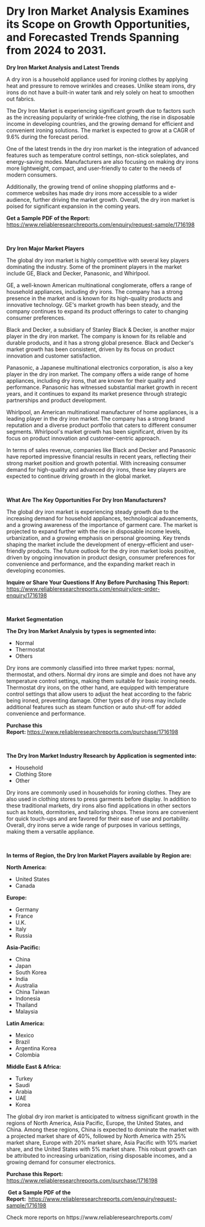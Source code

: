 <p><h1>Dry Iron Market Analysis Examines its Scope on Growth Opportunities, and Forecasted Trends Spanning from 2024 to 2031.</h1></p><p><strong>Dry Iron Market Analysis and Latest Trends</strong></p>
<p><p>A dry iron is a household appliance used for ironing clothes by applying heat and pressure to remove wrinkles and creases. Unlike steam irons, dry irons do not have a built-in water tank and rely solely on heat to smoothen out fabrics.</p><p>The Dry Iron Market is experiencing significant growth due to factors such as the increasing popularity of wrinkle-free clothing, the rise in disposable income in developing countries, and the growing demand for efficient and convenient ironing solutions. The market is expected to grow at a CAGR of 9.6% during the forecast period.</p><p>One of the latest trends in the dry iron market is the integration of advanced features such as temperature control settings, non-stick soleplates, and energy-saving modes. Manufacturers are also focusing on making dry irons more lightweight, compact, and user-friendly to cater to the needs of modern consumers.</p><p>Additionally, the growing trend of online shopping platforms and e-commerce websites has made dry irons more accessible to a wider audience, further driving the market growth. Overall, the dry iron market is poised for significant expansion in the coming years.</p></p>
<p><strong>Get a Sample PDF of the Report:&nbsp;</strong> <a href="https://www.reliableresearchreports.com/enquiry/request-sample/1716198">https://www.reliableresearchreports.com/enquiry/request-sample/1716198</a></p>
<p>&nbsp;</p>
<p><strong>Dry Iron Major Market Players</strong></p>
<p><p>The global dry iron market is highly competitive with several key players dominating the industry. Some of the prominent players in the market include GE, Black and Decker, Panasonic, and Whirlpool.</p><p>GE, a well-known American multinational conglomerate, offers a range of household appliances, including dry irons. The company has a strong presence in the market and is known for its high-quality products and innovative technology. GE's market growth has been steady, and the company continues to expand its product offerings to cater to changing consumer preferences.</p><p>Black and Decker, a subsidiary of Stanley Black & Decker, is another major player in the dry iron market. The company is known for its reliable and durable products, and it has a strong global presence. Black and Decker's market growth has been consistent, driven by its focus on product innovation and customer satisfaction.</p><p>Panasonic, a Japanese multinational electronics corporation, is also a key player in the dry iron market. The company offers a wide range of home appliances, including dry irons, that are known for their quality and performance. Panasonic has witnessed substantial market growth in recent years, and it continues to expand its market presence through strategic partnerships and product development.</p><p>Whirlpool, an American multinational manufacturer of home appliances, is a leading player in the dry iron market. The company has a strong brand reputation and a diverse product portfolio that caters to different consumer segments. Whirlpool's market growth has been significant, driven by its focus on product innovation and customer-centric approach.</p><p>In terms of sales revenue, companies like Black and Decker and Panasonic have reported impressive financial results in recent years, reflecting their strong market position and growth potential. With increasing consumer demand for high-quality and advanced dry irons, these key players are expected to continue driving growth in the global market.</p></p>
<p>&nbsp;</p>
<p><strong>What Are The Key Opportunities For Dry Iron Manufacturers?</strong></p>
<p><p>The global dry iron market is experiencing steady growth due to the increasing demand for household appliances, technological advancements, and a growing awareness of the importance of garment care. The market is projected to expand further with the rise in disposable income levels, urbanization, and a growing emphasis on personal grooming. Key trends shaping the market include the development of energy-efficient and user-friendly products. The future outlook for the dry iron market looks positive, driven by ongoing innovation in product design, consumer preferences for convenience and performance, and the expanding market reach in developing economies.</p></p>
<p><strong>Inquire or Share Your Questions If Any Before Purchasing This Report:</strong> <a href="https://www.reliableresearchreports.com/enquiry/pre-order-enquiry/1716198">https://www.reliableresearchreports.com/enquiry/pre-order-enquiry/1716198</a></p>
<p>&nbsp;</p>
<p><strong>Market Segmentation</strong></p>
<p><strong>The Dry Iron Market Analysis by types is segmented into:</strong></p>
<p><ul><li>Normal</li><li>Thermostat</li><li>Others</li></ul></p>
<p><p>Dry irons are commonly classified into three market types: normal, thermostat, and others. Normal dry irons are simple and does not have any temperature control settings, making them suitable for basic ironing needs. Thermostat dry irons, on the other hand, are equipped with temperature control settings that allow users to adjust the heat according to the fabric being ironed, preventing damage. Other types of dry irons may include additional features such as steam function or auto shut-off for added convenience and performance.</p></p>
<p><strong>Purchase this Report:&nbsp;</strong><a href="https://www.reliableresearchreports.com/purchase/1716198">https://www.reliableresearchreports.com/purchase/1716198</a></p>
<p>&nbsp;</p>
<p><strong>The Dry Iron Market Industry Research by Application is segmented into:</strong></p>
<p><ul><li>Household</li><li>Clothing Store</li><li>Other</li></ul></p>
<p><p>Dry irons are commonly used in households for ironing clothes. They are also used in clothing stores to press garments before display. In addition to these traditional markets, dry irons also find applications in other sectors such as hotels, dormitories, and tailoring shops. These irons are convenient for quick touch-ups and are favored for their ease of use and portability. Overall, dry irons serve a wide range of purposes in various settings, making them a versatile appliance.</p></p>
<p>&nbsp;</p>
<p><strong>In terms of Region, the Dry Iron Market Players available by Region are:</strong></p>
<p>
    <p> <strong> North America: </strong>
        <ul>
            <li>United States</li>
            <li>Canada</li>
        </ul>
        </p> 
    <p> <strong> Europe: </strong>
        <ul>
            <li>Germany</li>
            <li>France</li>
            <li>U.K.</li>
            <li>Italy</li>
            <li>Russia</li>
        </ul>
        </p> 
    <p> <strong> Asia-Pacific: </strong>
        <ul>
            <li>China</li>
            <li>Japan</li>
            <li>South Korea</li>
            <li>India</li>
            <li>Australia</li>
            <li>China Taiwan</li>
            <li>Indonesia</li>
            <li>Thailand</li>
            <li>Malaysia</li>
        </ul>
        </p> 
    <p> <strong> Latin America: </strong>
        <ul>
            <li>Mexico</li>
            <li>Brazil</li>
            <li>Argentina Korea</li>
            <li>Colombia</li>
        </ul>
        </p> 
    <p> <strong> Middle East & Africa: </strong>
        <ul>
            <li>Turkey</li>
            <li>Saudi</li>
            <li>Arabia</li>
            <li>UAE</li>
            <li>Korea</li>
        </ul>
    </p>
    </p>
<p><p>The global dry iron market is anticipated to witness significant growth in the regions of North America, Asia Pacific, Europe, the United States, and China. Among these regions, China is expected to dominate the market with a projected market share of 40%, followed by North America with 25% market share, Europe with 20% market share, Asia Pacific with 10% market share, and the United States with 5% market share. This robust growth can be attributed to increasing urbanization, rising disposable incomes, and a growing demand for consumer electronics.</p></p>
<p><strong>Purchase this Report: </strong><a href="https://www.reliableresearchreports.com/purchase/1716198">https://www.reliableresearchreports.com/purchase/1716198</a></p>
<p>&nbsp;<strong>Get a Sample PDF of the Report:&nbsp;&nbsp;</strong><a href="https://www.reliableresearchreports.com/enquiry/request-sample/1716198">https://www.reliableresearchreports.com/enquiry/request-sample/1716198</a></p>
<p><strong></strong></p>
<p>Check more reports on https://www.reliableresearchreports.com/</p>